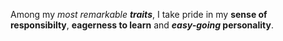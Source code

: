Among my _most remarkable **traits**_, I take pride in my **sense of responsibilty**, __eagerness to learn__ and ***easy-going* personality**. 
